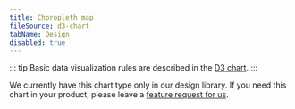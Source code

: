 ```yaml
---
title: Choropleth map
fileSource: d3-chart
tabName: Design
disabled: true
---
```


::: tip
Basic data visualization rules are described in the [D3 chart](/data-display/d3-chart/d3-chart).
:::

We currently have this chart type only in our design library. If you need this chart in your product, please leave a [feature request for us](https://github.com/semrush/intergalactic/issues).
